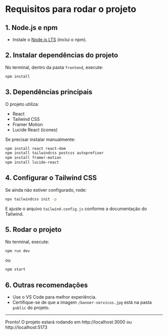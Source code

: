 <!-- @format -->

# Requisitos para rodar o projeto

## 1. Node.js e npm

- Instale o [Node.js LTS](https://nodejs.org/) (inclui o npm).

## 2. Instalar dependências do projeto

No terminal, dentro da pasta `frontend`, execute:

```sh
npm install
```

## 3. Dependências principais

O projeto utiliza:

- React
- Tailwind CSS
- Framer Motion
- Lucide React (ícones)

Se precisar instalar manualmente:

```sh
npm install react react-dom
npm install tailwindcss postcss autoprefixer
npm install framer-motion
npm install lucide-react
```

## 4. Configurar o Tailwind CSS

Se ainda não estiver configurado, rode:

```sh
npx tailwindcss init -p
```

E ajuste o arquivo `tailwind.config.js` conforme a documentação do Tailwind.

## 5. Rodar o projeto

No terminal, execute:

```sh
npm run dev
```

ou

```sh
npm start
```

## 6. Outras recomendações

- Use o VS Code para melhor experiência.
- Certifique-se de que a imagem `/banner-servicos.jpg` está na pasta `public` do projeto.

---

Pronto! O projeto estará rodando em http://localhost:3000 ou http://localhost:5173

